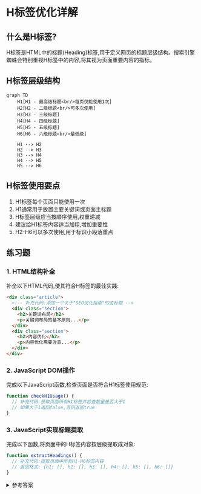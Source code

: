 # H标签优化详解

## 什么是H标签?
H标签是HTML中的标题(Heading)标签,用于定义网页的标题层级结构。搜索引擎蜘蛛会特别重视H标签中的内容,将其视为页面重要内容的指标。

## H标签层级结构
```mermaid
graph TD
    H1[H1 - 最高级标题<br/>每页仅能使用1次]
    H2[H2 - 二级标题<br/>可多次使用]
    H3[H3 - 三级标题]
    H4[H4 - 四级标题]
    H5[H5 - 五级标题]
    H6[H6 - 六级标题<br/>最低级]
    
    H1 --> H2
    H2 --> H3
    H3 --> H4
    H4 --> H5
    H5 --> H6
```

## H标签使用要点
1. H1标签每个页面只能使用一次
2. H1通常用于放置主要关键词或页面主标题
3. H标签层级应当按顺序使用,权重递减
4. 建议给H1标签内容适当加粗,增加重要性
5. H2-H6可以多次使用,用于标识小段落重点

## 练习题

### 1. HTML结构补全
补全以下HTML代码,使其符合H标签的最佳实践:
```html
<div class="article">
  <!-- 补充代码:添加一个关于"SEO优化指南"的主标题 -->
  <div class="section">
    <h2>关键词布局</h2>
    <p>关键词布局的基本原则...</p>
  </div>
  <div class="section">
    <h2>内容优化</h2>
    <p>内容优化需要注意...</p>
  </div>
</div>
```

### 2. JavaScript DOM操作
完成以下JavaScript函数,检查页面是否符合H1标签使用规范:
```javascript
function checkH1Usage() {
  // 补充代码:获取页面所有H1标签并检查数量是否大于1
  // 如果大于1返回false,否则返回true
}
```

### 3. JavaScript实现标题提取
完成以下函数,将页面中的H标签内容按层级提取成对象:
```javascript
function extractHeadings() {
  // 补充代码:提取页面中所有H1-H6标签内容
  // 返回格式: {h1: [], h2: [], h3: [], h4: [], h5: [], h6: []}
}
```

<details>
<summary>参考答案</summary>

1. HTML结构补全:
```html
<div class="article">
  <h1>SEO优化指南</h1>
  <div class="section">
    <h2>关键词布局</h2>
    <p>关键词布局的基本原则...</p>
  </div>
  <div class="section">
    <h2>内容优化</h2>
    <p>内容优化需要注意...</p>
  </div>
</div>
```

2. JavaScript DOM操作:
```javascript
function checkH1Usage() {
  const h1Elements = document.getElementsByTagName('h1');
  return h1Elements.length <= 1;
}
```

3. JavaScript实现标题提取:
```javascript
function extractHeadings() {
  const result = {h1: [], h2: [], h3: [], h4: [], h5: [], h6: []};
  for(let i = 1; i <= 6; i++) {
    const elements = document.getElementsByTagName(`h${i}`);
    result[`h${i}`] = Array.from(elements).map(el => el.textContent);
  }
  return result;
}
```

</details>